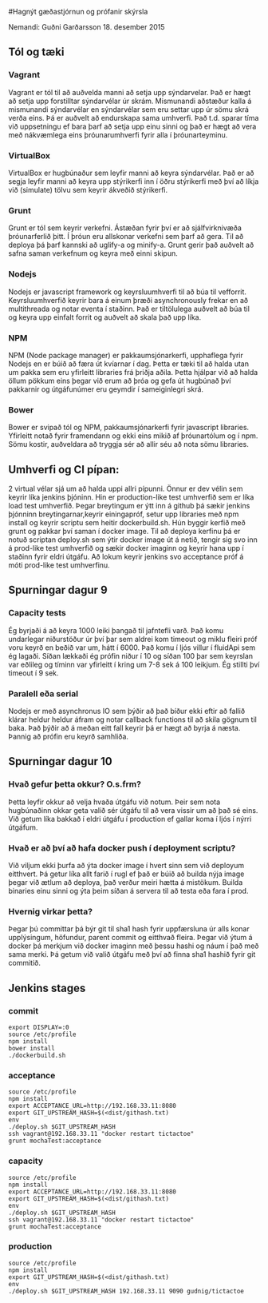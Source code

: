 #Hagnýt gæðastjórnun og prófanir skýrsla

Nemandi: Guðni Garðarsson 18. desember 2015

## Tól og tæki
### Vagrant
Vagrant er tól til að auðvelda manni að setja upp sýndarvelar. Það er hægt að setja upp forstilltar sýndarvélar úr skrám. Mismunandi aðstæður kalla á mismunandi sýndarvélar en sýndarvélar sem eru settar upp úr sömu skrá verða eins. Þá er auðvelt að endurskapa sama umhverfi. Það t.d. sparar tíma við uppsetningu ef bara þarf að setja upp einu sinni og það er hægt að vera með nákvæmlega eins þróunarumhverfi fyrir alla í þróunarteyminu.

### VirtualBox
VirtualBox er hugbúnaður sem leyfir manni að keyra sýndarvélar. Það er að segja leyfir manni að keyra upp stýrikerfi inn í öðru stýrikerfi með því að líkja við (simulate) tölvu sem keyrir ákveðið stýrikerfi. 

### Grunt
Grunt er tól sem keyrir verkefni. Ástæðan fyrir því er að sjálfvirknivæða þróunarferlið þitt. Í þróun eru allskonar verkefni sem þarf að gera. Til að deploya þá þarf kannski að uglify-a og minify-a. Grunt gerir það auðvelt að safna saman verkefnum og keyra með einni skipun.

### Nodejs
Nodejs er javascript framework og keyrsluumhverfi til að búa til vefforrit. Keyrsluumhverfið keyrir bara á einum þræði asynchronously frekar en að multithreada og notar eventa í staðinn. Það er tiltölulega auðvelt að búa til og keyra upp einfalt forrit og auðvelt að skala það upp líka.

### NPM
NPM (Node package manager) er pakkaumsjónarkerfi, upphaflega fyrir Nodejs en er búið að færa út kvíarnar í dag. Þetta er tæki til að halda utan um pakka sem eru yfirleitt libraries frá þriðja aðila. Þetta hjálpar við að halda öllum pökkum eins þegar við erum að þróa og gefa út hugbúnað því pakkarnir og útgáfunúmer eru geymdir í sameiginlegri skrá.

### Bower
Bower er svipað tól og NPM, pakkaumsjónarkerfi fyrir javascript libraries. Yfirleitt notað fyrir framendann og ekki eins mikið af þróunartólum og í npm. Sömu kostir, auðveldara að tryggja sér að allir séu að nota sömu libraries.


## Umhverfi og CI pípan:
2 virtual vélar sjá um að halda uppi allri pípunni. Önnur er dev vélin sem keyrir líka jenkins þjóninn. Hin er production-like test umhverfið sem er líka load test umhverfið. Þegar breytingum er ýtt inn á github þá sækir jenkins þjónninn breytingarnar,keyrir einingapróf, setur upp libraries með npm install og keyrir scriptu sem heitir dockerbuild.sh. Hún byggir kerfið með grunt og pakkar því saman í docker image. Til að deploya kerfinu þá er notuð scriptan deploy.sh sem ýtir docker image út á netið, tengir sig svo inn á prod-like test umhverfið og sækir docker imaginn og keyrir hana upp í staðinn fyrir eldri útgáfu. Að lokum keyrir jenkins svo acceptance próf á móti prod-like test umhverfinu.

## Spurningar dagur 9

### Capacity tests
Ég byrjaði á að keyra 1000 leiki þangað til jafntefli varð. Það komu undarlegar niðurstöður úr því þar sem aldrei kom timeout og miklu fleiri próf voru keyrð en beðið var um, hátt í 6000. Það komu í ljós villur í fluidApi sem ég lagaði. Síðan lækkaði ég prófin niður í 10 og síðan 100 þar sem keyrslan var eðlileg og tíminn var yfirleitt í kring um 7-8 sek á 100 leikjum. Ég stillti því timeout í 9 sek.

### Paralell eða serial
Nodejs er með asynchronus IO sem þýðir að það bíður ekki eftir að fallið klárar heldur heldur áfram og notar callback functions til að skila gögnum til baka. Það þýðir að á meðan eitt fall keyrir þá er hægt að byrja á næsta. Þannig að prófin eru keyrð samhliða.

## Spurningar dagur 10
### Hvað gefur þetta okkur? O.s.frm?
Þetta leyfir okkur að velja hvaða útgáfu við notum. Þeir sem nota hugbúnaðinn okkar geta valið sér útgáfu til að vera vissir um að það sé eins. Við getum líka bakkað í eldri útgáfu í production ef gallar koma í ljós í nýrri útgáfum.

### Hvað er að því að hafa docker push í deployment scriptu?
Við viljum ekki þurfa að ýta docker image í hvert sinn sem við deployum eitthvert. Þá getur líka allt farið í rugl ef það er búið að builda nýja image þegar við ætlum að deploya, það verður meiri hætta á mistökum. Builda binaries einu sinni og ýta þeim síðan á servera til að testa eða fara í prod.

### Hvernig virkar þetta?
Þegar þú committar þá býr git til sha1 hash fyrir uppfærsluna úr alls konar upplýsingum, höfundur, parent commit og eitthvað fleira. Þegar við ýtum á docker þá merkjum við docker imaginn með þessu hashi og náum í það með sama merki. Þá getum við valið útgáfu með því að finna sha1 hashið fyrir git commitið.

## Jenkins stages

### commit
```shell
export DISPLAY=:0
source /etc/profile
npm install
bower install
./dockerbuild.sh
```

### acceptance
```shell
source /etc/profile
npm install
export ACCEPTANCE_URL=http://192.168.33.11:8080
export GIT_UPSTREAM_HASH=$(<dist/githash.txt)
env
./deploy.sh $GIT_UPSTREAM_HASH
ssh vagrant@192.168.33.11 "docker restart tictactoe"
grunt mochaTest:acceptance
```

### capacity
```shell
source /etc/profile
npm install
export ACCEPTANCE_URL=http://192.168.33.11:8080
export GIT_UPSTREAM_HASH=$(<dist/githash.txt)
env
./deploy.sh $GIT_UPSTREAM_HASH
ssh vagrant@192.168.33.11 "docker restart tictactoe"
grunt mochaTest:acceptance
```

### production
```shell
source /etc/profile
npm install
export GIT_UPSTREAM_HASH=$(<dist/githash.txt)
env
./deploy.sh $GIT_UPSTREAM_HASH 192.168.33.11 9090 gudnig/tictactoe

```


